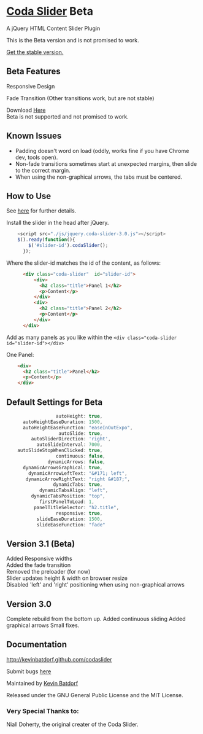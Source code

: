 [Coda Slider](http://kevinbatdorf.github.com/codaslider) Beta
============
A jQuery HTML Content Slider Plugin

This is the Beta version and is not promised to work. 

[Get the stable version.](https://github.com/KevinBatdorf/codaslider/tree/master)


Beta Features
-------------

Responsive Design  

Fade Transition (Other transitions work, but are not stable)

Download [Here](https://github.com/KevinBatdorf/codaslider/zipball/experimental)  
Beta is not supported and not promised to work.

Known Issues
------------

* Padding doesn't word on load (oddly, works fine if you have Chrome dev, tools open).
* Non-fade transitions sometimes start at unexpected margins, then slide to the correct margin.
* When using the non-graphical arrows, the tabs must be centered.

How to Use
-----------

See [here](http://kevinbatdorf.github.com/codaslider) for further details.

Install the slider in the head after jQuery.

```javascript
    <script src="./js/jquery.coda-slider-3.0.js"></script>  
    $().ready(function(){
        $('#slider-id').codaSlider();
      });
```

Where the slider-id matches the id of the content, as follows:

```html
      <div class="coda-slider"  id="slider-id">
          <div>
            <h2 class="title">Panel 1</h2>
            <p>Content</p>
          </div>
          <div>
            <h2 class="title">Panel 2</h2>
            <p>Content</p>
          </div>
      </div>
```

Add as many panels as you like within the `<div class="coda-slider id="slider-id"></div>`

One Panel:   
```html
    <div>
      <h2 class="title">Panel</h2>
      <p>Content</p>
    </div>
```

Default Settings for Beta
----------------
```javascript
                  autoHeight: true,
      autoHeightEaseDuration: 1500,
      autoHeightEaseFunction: "easeInOutExpo",
                   autoSlide: true,
         autoSliderDirection: 'right',
           autoSlideInterval: 7000,
    autoSlideStopWhenClicked: true,
                  continuous: false,
               dynamicArrows: false,
      dynamicArrowsGraphical: true,
        dynamicArrowLeftText: "&#171; left",
       dynamicArrowRightText: "right &#187;",
                 dynamicTabs: true,
            dynamicTabsAlign: "left",
         dynamicTabsPosition: "top",
            firstPanelToLoad: 1,
          panelTitleSelector: "h2.title",
                  responsive: true,
           slideEaseDuration: 1500,
           slideEaseFunction: "fade"
```

Version 3.1 (Beta)
------------------

Added Responsive widths  
Added the fade transition  
Removed the preloader (for now)  
Slider updates height & width on browser resize  
Disabled 'left' and 'right' positioning when using non-graphical arrows  

Version 3.0
-------------

Complete rebuild from the bottom up.
Added continuous sliding
Added graphical arrows
Small fixes.


Documentation
-------------

http://kevinbatdorf.github.com/codaslider

Submit bugs [here](https://github.com/kevinbatdorf/codaslider/issues)

Maintained by [Kevin Batdorf](http://twitter.com/#!/kevinbatdorf)

Released under the GNU General Public License and the MIT License.

### Very Special Thanks to:
Niall Doherty, the original creater of the Coda Slider.

